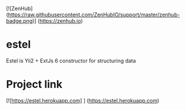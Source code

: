[![ZenHub] (https://raw.githubusercontent.com/ZenHubIO/support/master/zenhub-badge.png)] (https://zenhub.io)

# estel
Estel is  Yii2 + ExtJs 6 constructor for structuring data


# Project link
[![https://estel.herokuapp.com] ] (https://estel.herokuapp.com) 

